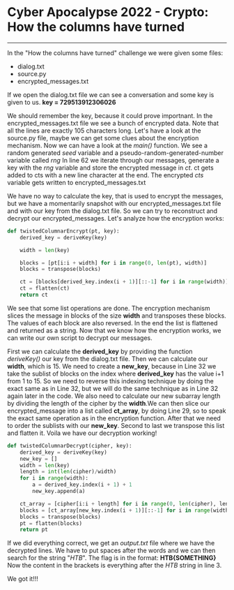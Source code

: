 # Cyber Apocalypse 2022 - Crypto: How the columns have turned
--------------------------------------------------------------

In the "How the columns have turned" challenge we were given some files:
+ dialog.txt
+ source.py
+ encrypted_messages.txt

If we open the dialog.txt file we can see a conversation and some key is given to us.
**key = 729513912306026**

We should remember the key, because it could prove importnant.
In the encrypted_messages.txt file we see a bunch of encrypted data. Note that all the lines are exactly 105 characters long.
Let's have a look at the source.py file, maybe we can get some clues about the encryption mechanism.
Now we can have a look at the *main()* function.
We see a random generated *seed* variable and a pseudo-random-generated-number variable called *rng*
In line 62 we iterate through our messages, generate a key with the *rng* variable and store the encrypted message in *ct*.
ct gets added to cts with a new line character at the end. The encrypted *cts* variable gets written to encrypted_messages.txt

We have no way to calculate the key, that is used to encrypt the messages, but we have a momentarily snapshot with our encrypted_messages.txt file
and with our key from the dialog.txt file. So we can try to reconstruct and decrypt our encrypted_messages.
Let's analyze how the encryption works:
```python
def twistedColumnarEncrypt(pt, key):
    derived_key = deriveKey(key)

    width = len(key)

    blocks = [pt[i:i + width] for i in range(0, len(pt), width)]
    blocks = transpose(blocks)

    ct = [blocks[derived_key.index(i + 1)][::-1] for i in range(width)]
    ct = flatten(ct)
    return ct
```

We see that some list operations are done. The encryption mechanism slices the message in blocks of the size **width** and transposes these blocks.
The values of each block are also reversed. In the end the list is flattened and returned as a string.
Now that we know how the encryption works, we can write our own script to decrypt our messages.

First we can calculate the **derived_key** by providing the function *deriveKey()* our key from the dialog.txt file.
Then we can calculate our **width**, which is 15. We need to create a **new_key**, because in Line 32 we take the sublist of blocks on the index where **derived_key** has the value i+1 from 1 to 15. So we need to reverse this indexing technique by doing the exact same as in Line 32, but we will do the same technique as in Line 32 again later in the code. We also need to calculate our new subarray length by dividing the length of the cipher by the **width**.We can then slice our encrypted_message into a list called **ct_array**, by doing Line 29, so to speak the exact same operation as in the encryption function. After that we need to order the sublists with our **new_key**. Second to last we transpose this list and flatten it. Voila we have our decryption working!

```python
def twistedColumnarDecrypt(cipher, key):
    derived_key = deriveKey(key)
    new_key = []
    width = len(key)
    length = int(len(cipher)/width)
    for i in range(width):
        a = derived_key.index(i + 1) + 1
        new_key.append(a)

    ct_array = [cipher[i:i + length] for i in range(0, len(cipher), length)]
    blocks = [ct_array[new_key.index(i + 1)][::-1] for i in range(width)]
    blocks = transpose(blocks)
    pt = flatten(blocks)
    return pt
```
If we did everything correct, we get an *output.txt* file where we have the decrypted lines.
We have to put spaces after the words and we can then search for the string "*HTB*".
The flag is in the format: **HTB{SOMETHING}**
Now the content in the brackets is everything after the *HTB* string in line 3.

We got it!!!

